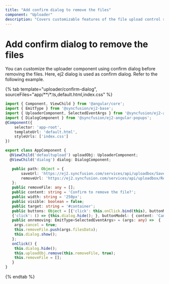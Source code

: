 ```yaml
---
title: "Add confirm dialog to remove the files"
component: "Uploader"
description: "Covers customizable features of the file upload control such as a preview image, invisible upload, progress bar, sort the file list and more."
---
```


# Add confirm dialog to remove the files

You can customize the uploader component using confirm dialog before removing the files.
Here, ej2 dialog is used as confirm dialog. Refer to the following example.

{% tab template="uploader/confirm-dialog", sourceFiles="app/**/*.ts,default.html,index.css" %}

```typescript
import { Component, ViewChild } from '@angular/core';
import { EmitType } from '@syncfusion/ej2-base';
import { UploaderComponent, SelectedEventArgs } from '@syncfusion/ej2-angular-inputs';
import { DialogComponent } from '@syncfusion/ej2-angular-popups';
@Component({
    selector: 'app-root',
    templateUrl: 'default.html',
    styleUrls: ['index.css']
})

export class AppComponent {
  @ViewChild('defaultupload') uploadObj: UploaderComponent;
  @ViewChild('dialog') dialog: DialogComponent;

   public path: Object = {
       saveUrl: 'https://ej2.syncfusion.com/services/api/uploadbox/Save',
       removeUrl: 'https://ej2.syncfusion.com/services/api/uploadbox/Remove'
   };
   public removeFile: any = [];
   public content: string = 'Confirm to remove the file?';
   public width: string = '250px';
   public visible: boolean = false;
   public target: string = '#container';
   public buttons: Object = [{'click': this.onClick.bind(this), buttonModel: { content: 'OK', cssClass: 'e-flat', isPrimary: true}},
   {'click': () => {this.dialog.hide(); }, buttonModel: { content: 'Cancel', cssClass: 'e-flat'} }];
   public onremoving: EmitType<SelectedEventArgs> = (args: any) =>  {
    args.cancel = true;
    this.removeFile.push(args.filesData);
    this.dialog.show();
   };
   onClick() {
    this.dialog.hide();
    this.uploadObj.remove(this.removeFile, true);
    this.removeFile = [];
   }
}
```

{% endtab %}
